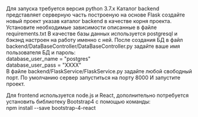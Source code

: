 Для запуска требуется версия python 3.7.x
Каталог backend представляет серверную часть построеную на основе Flask
создайте новый проект указав каталог backend в качестве корня проекта.
Установите необходимые зависимости описанные в файле requirements.txt
В качестве базы данных используется postgresql и бэкэнд настроен на работу именно с ней.
После создания БД в файл backend/DataBaseController/DataBaseController.py задайте ваше имя пользователя БД и пароль:
</br>database_user_name = "postgres"
</br>database_user_pass = "XXXX"</br>
В файле backend/FlaskService/FlaskService.py задайте любой свободный порт.
По умолчанию сервер запуститься на порту 8000
И запустите проект.

Для frontend используется node.js и React, дополнительно потребуется установить библиотеку Bootstrap4 с помощью команды: </br>npm install --save bootstrap-4-react
